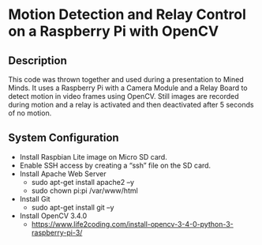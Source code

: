 # Motion Detection and Relay Control on a Raspberry Pi with OpenCV

## Description
This code was thrown together and used during a presentation to Mined Minds. It uses a Raspberry Pi with a Camera Module and a Relay Board to detect motion in video frames using OpenCV. Still images are recorded during motion and a relay is activated and then deactivated after 5 seconds of no motion.

## System Configuration
* Install Raspbian Lite image on Micro SD card.
* Enable SSH access by creating a “ssh” file on the SD card.
* Install Apache Web Server
   * sudo apt-get install apache2 –y
   * sudo chown pi:pi /var/www/html 
* Install Git
   * sudo apt-get install git –y
* Install OpenCV 3.4.0
   * https://www.life2coding.com/install-opencv-3-4-0-python-3-raspberry-pi-3/

